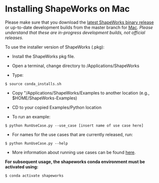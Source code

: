 
Installing ShapeWorks on Mac
=====================

Please make sure that you download the [latest ShapeWorks binary release](https://github.com/SCIInstitute/ShapeWorks/releases/latest) or up-to-date development builds from the master branch for [Mac](https://github.com/SCIInstitute/ShapeWorks/releases/tag/dev-mac). *Please understand that these are in-progress development builds, not official releases.*


To use the installer version of ShapeWorks (.pkg):

- Install the ShapeWorks pkg file.

- Open a terminal, change directory to /Applications/ShapeWorks

- Type:

```
$ source conda_installs.sh
```

- Copy "/Applications/ShapeWorks/Examples to another location (e.g., $HOME/ShapeWorks-Examples)

- CD to your copied Examples/Python location

- To run an example:

```
$ python RunUseCase.py --use_case [insert name of use case here]
```

- For names for the use cases that are currently released, run:

```
$ python RunUseCase.py --help
```

- More information about running use cases can be found [here](../UseCases/UseCases.md#running-the-use-cases).



**For subsequent usage, the shapeworks conda environment must be activated using:**

```
$ conda activate shapeworks
```